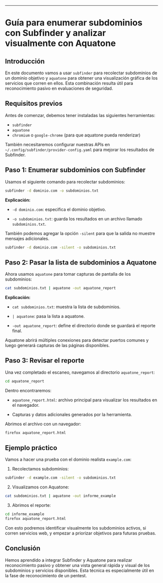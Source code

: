 
---

# Guía para enumerar subdominios con Subfinder y analizar visualmente con Aquatone

## Introducción

En este documento vamos a usar `subfinder` para recolectar subdominios de un dominio objetivo y `aquatone` para obtener una visualización gráfica de los servicios que corren en ellos. Esta combinación resulta útil para reconocimiento pasivo en evaluaciones de seguridad.

## Requisitos previos

Antes de comenzar, debemos tener instaladas las siguientes herramientas:

- `subfinder`
- `aquatone`
- `chromium` o `google-chrome` (para que aquatone pueda renderizar)

También necesitaremos configurar nuestras APIs en `~/.config/subfinder/provider-config.yaml` para mejorar los resultados de Subfinder.

## Paso 1: Enumerar subdominios con Subfinder

Usamos el siguiente comando para recolectar subdominios:

```bash
subfinder -d dominio.com -o subdominios.txt
````

**Explicación:**

- `-d dominio.com`: especifica el dominio objetivo.
    
- `-o subdominios.txt`: guarda los resultados en un archivo llamado `subdominios.txt`.
    

También podemos agregar la opción `-silent` para que la salida no muestre mensajes adicionales.

```bash
subfinder -d dominio.com -silent -o subdominios.txt
```

## Paso 2: Pasar la lista de subdominios a Aquatone

Ahora usamos `aquatone` para tomar capturas de pantalla de los subdominios:

```bash
cat subdominios.txt | aquatone -out aquatone_report
```

**Explicación:**

- `cat subdominios.txt`: muestra la lista de subdominios.
    
- `| aquatone`: pasa la lista a aquatone.
    
- `-out aquatone_report`: define el directorio donde se guardará el reporte final.
    

Aquatone abrirá múltiples conexiones para detectar puertos comunes y luego generará capturas de las páginas disponibles.

## Paso 3: Revisar el reporte

Una vez completado el escaneo, navegamos al directorio `aquatone_report`:

```bash
cd aquatone_report
```

Dentro encontraremos:

- `aquatone_report.html`: archivo principal para visualizar los resultados en el navegador.
    
- Capturas y datos adicionales generados por la herramienta.
    

Abrimos el archivo con un navegador:

```bash
firefox aquatone_report.html
```

## Ejemplo práctico

Vamos a hacer una prueba con el dominio realista `example.com`:

1. Recolectamos subdominios:
    

```bash
subfinder -d example.com -silent -o subdominios.txt
```

2. Visualizamos con Aquatone:
    

```bash
cat subdominios.txt | aquatone -out informe_example
```

3. Abrimos el reporte:
    

```bash
cd informe_example
firefox aquatone_report.html
```

Con esto podremos identificar visualmente los subdominios activos, si corren servicios web, y empezar a priorizar objetivos para futuras pruebas.

## Conclusión

Hemos aprendido a integrar Subfinder y Aquatone para realizar reconocimiento pasivo y obtener una vista general rápida y visual de los subdominios y servicios disponibles. Esta técnica es especialmente útil en la fase de reconocimiento de un pentest.
